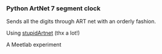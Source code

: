 ### Python ArtNet 7 segment clock

Sends all the digits through ART net with an orderly fashion.

Using [stupidArtnet](https://github.com/cpvalente/stupidArtnet) (thx a lot!)

A Meetlab experiment